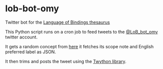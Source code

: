 lob-bot-omy
===========

Twitter bot for the [Language of Bindings thesaurus](https://www.ligatus.org.uk/lob)

This Python script runs on a cron job to feed tweets to the [@LoB_bot_omy](https://twitter.com/LoB_bot_omy) twitter account.

It gets a random concept from [here](https://www.ligatus.org.uk/lob/lobotomy) it fetches its scope note and English preferred label as JSON.

It then trims and posts the tweet using the [Twython library](https://twython.readthedocs.io/en/latest/). 
